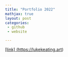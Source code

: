 ```yaml
---
title: "Portfolio 2022"
mathjax: true
layout: post
categories:
 - github
 - website

---
```


<a href="Luke Bater.pdf">

[link] (https://lukekeating.art)
